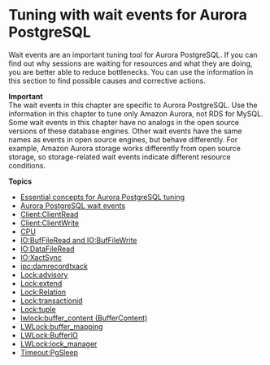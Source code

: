# Tuning with wait events for Aurora PostgreSQL<a name="AuroraPostgreSQL.Tuning"></a>

Wait events are an important tuning tool for Aurora PostgreSQL\. If you can find out why sessions are waiting for resources and what they are doing, you are better able to reduce bottlenecks\. You can use the information in this section to find possible causes and corrective actions\.

**Important**  
The wait events in this chapter are specific to Aurora PostgreSQL\. Use the information in this chapter to tune only Amazon Aurora, not RDS for MySQL\.   
Some wait events in this chapter have no analogs in the open source versions of these database engines\. Other wait events have the same names as events in open source engines, but behave differently\. For example, Amazon Aurora storage works differently from open source storage, so storage\-related wait events indicate different resource conditions\.

**Topics**
+ [Essential concepts for Aurora PostgreSQL tuning](AuroraPostgreSQL.Tuning.concepts.md)
+ [Aurora PostgreSQL wait events](AuroraPostgreSQL.Tuning.concepts.summary.md)
+ [Client:ClientRead](apg-waits.clientread.md)
+ [Client:ClientWrite](apg-waits.clientwrite.md)
+ [CPU](apg-waits.cpu.md)
+ [IO:BufFileRead and IO:BufFileWrite](apg-waits.iobuffile.md)
+ [IO:DataFileRead](apg-waits.iodatafileread.md)
+ [IO:XactSync](apg-waits.xactsync.md)
+ [ipc:damrecordtxack](apg-waits.ipcdamrecordtxac.md)
+ [Lock:advisory](apg-waits.lockadvisory.md)
+ [Lock:extend](apg-waits.lockextend.md)
+ [Lock:Relation](apg-waits.lockrelation.md)
+ [Lock:transactionid](apg-waits.locktransactionid.md)
+ [Lock:tuple](apg-waits.locktuple.md)
+ [lwlock:buffer\_content \(BufferContent\)](apg-waits.lockbuffercontent.md)
+ [LWLock:buffer\_mapping](apg-waits.lwl-buffer-mapping.md)
+ [LWLock:BufferIO](apg-waits.lwlockbufferio.md)
+ [LWLock:lock\_manager](apg-waits.lw-lock-manager.md)
+ [Timeout:PgSleep](apg-waits.timeoutpgsleep.md)
